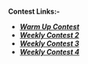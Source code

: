 **Contest Links:-**

- [***Warm Up Contest***](https://leetcode.com/contest/warm-up-contest)
- [***Weekly Contest 2***](https://leetcode.com/contest/leetcode-weekly-contest-2)
- [***Weekly Contest 3***](https://leetcode.com/contest/leetcode-weekly-contest-3)
- [***Weekly Contest 4***](https://leetcode.com/contest/leetcode-weekly-contest-4)